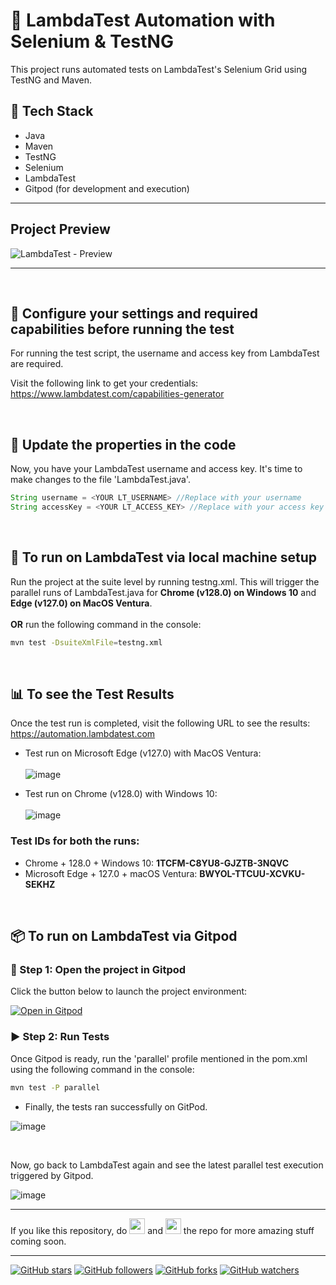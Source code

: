 # 🚀 LambdaTest Automation with Selenium & TestNG

This project runs automated tests on LambdaTest's Selenium Grid using TestNG and Maven.

## 🧰 Tech Stack
- Java
- Maven
- TestNG
- Selenium
- LambdaTest
- Gitpod (for development and execution)

---

## Project Preview

![LambdaTest - Preview](https://github.com/user-attachments/assets/7e5a22d6-9374-4caa-98bc-6000dc46538d)


---

<br>

## 🔧 Configure your settings and required capabilities before running the test
For running the test script, the username and access key from LambdaTest are required.

Visit the following link to get your credentials: https://www.lambdatest.com/capabilities-generator

<br>

## 📝 Update the properties in the code
Now, you have your LambdaTest username and access key. It's time to make changes to the file 'LambdaTest.java'.
```java
String username = <YOUR LT_USERNAME> //Replace with your username
String accessKey = <YOUR LT_ACCESS_KEY> //Replace with your access key
```
<br>

## 🧪 To run on LambdaTest via local machine setup
Run the project at the suite level by running testng.xml. This will trigger the parallel runs of LambdaTest.java for **Chrome (v128.0) on Windows 10** and **Edge (v127.0) on MacOS Ventura**.
<br><br>
**OR** run the following command in the console:
```bash
mvn test -DsuiteXmlFile=testng.xml
```

<br>

## 📊 To see the Test Results
Once the test run is completed, visit the following URL to see the results: https://automation.lambdatest.com

* Test run on Microsoft Edge (v127.0) with MacOS Ventura: <br> <br>
![image](https://github.com/user-attachments/assets/b0975503-f9a1-40ed-aa26-850e5617d54f)

* Test run on Chrome (v128.0) with Windows 10: <br> <br>
![image](https://github.com/user-attachments/assets/c521e8af-fbc2-40b9-bfc8-f6a5a237f577)

### Test IDs for both the runs:
* Chrome + 128.0 + Windows 10: **1TCFM-C8YU8-GJZTB-3NQVC**
* Microsoft Edge + 127.0 + macOS Ventura: **BWYOL-TTCUU-XCVKU-SEKHZ**

<br>

## 📦 To run on LambdaTest via Gitpod

### 🔗 Step 1: Open the project in Gitpod

Click the button below to launch the project environment:

[![Open in Gitpod](https://gitpod.io/button/open-in-gitpod.svg)](https://gitpod.io/#https://github.com/Ritik-Saxena/LambdaTestAutomation)



### ▶️ Step 2: Run Tests

Once Gitpod is ready, run the 'parallel' profile mentioned in the pom.xml using the following command in the console:
```bash
mvn test -P parallel
```

* Finally, the tests ran successfully on GitPod. <br>

![image](https://github.com/user-attachments/assets/d1ee4721-b12a-4bbb-bd15-a435e5bf4c2b)

<br>

Now, go back to LambdaTest again and see the latest parallel test execution triggered by Gitpod.

![image](https://github.com/user-attachments/assets/84b1ce98-3da6-498c-a614-e4b713ff5331)


--- 
If you like this repository, do <img src="https://user-images.githubusercontent.com/62079355/200077014-f3e95bba-57a6-4c7a-b26a-212bf18e5162.png" width=25 height=25> and <img src="https://user-images.githubusercontent.com/62079355/220893415-ea2015e9-6df6-4de2-ab66-041a3f890be2.png" width=25 height=25> the repo for more amazing stuff coming soon.

---
[![GitHub stars](https://img.shields.io/github/stars/Ritik-Saxena/LambdaTestAutomation?style=social)](https://github.com/Ritik-Saxena/LambdaTestAutomation)
[![GitHub followers](https://img.shields.io/github/followers/Ritik-Saxena?style=social)](https://github.com/Ritik-Saxena?tab=followers)
[![GitHub forks](https://img.shields.io/github/forks/Ritik-Saxena/LambdaTestAutomation?style=social)](https://github.com/Ritik-Saxena/LambdaTestAutomation)
[![GitHub watchers](https://img.shields.io/github/watchers/Ritik-Saxena/LambdaTestAutomation?style=social)](https://github.com/Ritik-Saxena/LambdaTestAutomation)




